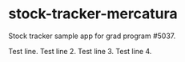 # stock-tracker-mercatura

Stock tracker sample app for grad program #5037.

Test line.
Test line 2.
Test line 3.
Test line 4.
